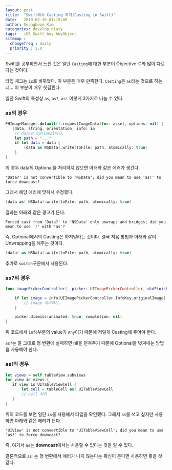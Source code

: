 ```yaml
---
layout: post
title:  "Swift에서 Casting 하기(Casting in Swift)"
date:   2019-07-30 01:19:00
author: Seungbeom Kim
categories: develop_diary
tags:	iOS Swift Any AnyObject
sitemap :
  changefreq : daily
  priority : 1.0
---
```


Swift를 공부하면서 느낀 것은 일단 `Casting`에 대한 부분이 Objective-C와 많이 다르다는 것이다.

타입 체크는 `is`로 바뀌었다. 이 부분은 매우 만족한다.
`Casting`은 `as`라는 것으로 하는데... 이 부분이 매우 헷갈린다.

일단 Swift의 특성상 `as`, `as?`, `as!` 이렇게 3가지로 나눌 수 있다.

### as의 경우

```Swift
PHImageManager.default().requestImageData(for: asset, options: nil) {
   (data, string, orientation, info) in
    // data는 Optional이다.
    let path = "..."
    if let data = data {
        (data as NSData).write(toFile: path, atomically: true)
    }
}
```

위 경우 data의 Optional을 처리하지 않으면 아래와 같은 에러가 생긴다.

    'Data?' is not convertible to 'NSData'; did you mean to use 'as!' to force downcast?

그래서 해당 에러에 맞춰서 수정했다.

```Swift
(data as! NSData).write(toFile: path, atomically: true)
```

결과는 아래와 같은 경고가 뜬다.

    Forced cast from 'Data?' to 'NSData' only unwraps and bridges; did you mean to use '!' with 'as'?

즉, Optional에서의 Casting은 하지말라는 것이다. 결국 처음 방법과 아래와 같이 Unwrapping을 해주는 것이다.

```Swift
(data! as NSData).write(toFile: path, atomically: true)
```

추가로 `switch`구문에서 사용된다.

### as?의 경우

```Swift
func imagePickerController(_ picker: UIImagePickerController, didFinishPickingMediaWithInfo info: [UIImagePickerController.InfoKey : Any]) {

    if let image = info[UIImagePickerController.InfoKey.originalImage] as? UIImage {
        // image 처리히기.
    }

    picker.dismiss(animated: true, completion: nil)
}
```

위 코드에서 `info`부분의 value가 `Any`이기 때문에 저렇게 Casting해 주어야 한다.

`as?`는 말 그대로 형 변환에 실패하면 nil을 던져주기 때문에 Optional을 벗겨내는 방법을 사용해야 한다.

### as!의 경우

```Swift
let views = self.tableView.subviews
for view in views {
   if view is UITableViewCell {
       let cell = tableCell as! UITableViewCell
       // cell 처리
   }
}
```

위의 코드를 보면 일단 `is`를 사용해서 타입을 확인했다. 그래서 `as`를 쓰고 싶지만 사용하면 아래와 같은 에러가 뜬다.

    'UIView' is not convertible to 'UITableViewCell'; did you mean to use 'as!' to force downcast?

즉, 여기서 `as`는 **downcast**에서는 사용할 수 없다는 것을 알 수 있다.

결론적으로 `as!`는 형 변환에서 에러가 나지 않는다는 확신이 든다면 사용하면 좋을 것 같다.
